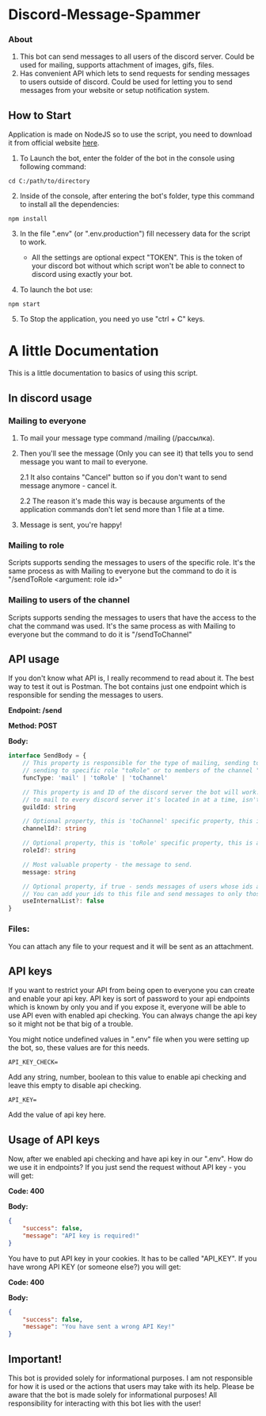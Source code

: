 # Discord-Message-Spammer

### About
1. This bot can send messages to all users of the discord server. Could be used for mailing, supports attachment of images, gifs, files.
2. Has convenient API which lets to send requests for sending messages to users outside of discord. Could be used for letting you to send messages from your website or setup notification system.

## How to Start

Application is made on NodeJS so to use the script, you need to download it from official website [here](https://nodejs.org/en).

1. To Launch the bot, enter the folder of the bot in the console using following command:
```shell
cd C:/path/to/directory
```
2. Inside of the console, after entering the bot's folder, type this command to install all the dependencies:
```shell
npm install
```
3. In the file ".env" (or ".env.production") fill necessery data for the script to work. 
    - All the settings are optional expect "TOKEN". This is the token of your discord bot without which script won't be able to connect to discord using exactly your bot.

4. To launch the bot use:
```shell
npm start
```

5. To Stop the application, you need yo use "ctrl + C" keys.

# A little Documentation
This is a little documentation to basics of using this script. 

## In discord usage

### Mailing to everyone
1. To mail your message type command /mailing (/рассылка).
2. Then you'll see the message (Only you can see it) that tells you to send message you want to mail to everyone.

    2.1 It also contains "Cancel" button so if you don't want to send message anymore - cancel it.

    2.2 The reason it's made this way is because arguments of the application commands don't let send more than 1 file at a time.
3. Message is sent, you're happy!
 
### Mailing to role
Scripts supports sending the messages to users of the specific role.
It's the same process as with Mailing to everyone but the command to do it is "/sendToRole <argument: role id>"

### Mailing to users of the channel
Scripts supports sending the messages to users that have the access to the chat the command was used.
It's the same process as with Mailing to everyone but the command to do it is "/sendToChannel"

## API usage
If you don't know what API is, I really recommend to read about it. The best way to test it out is Postman.
The bot contains just one endpoint which is responsible for sending the messages to users.


<b>Endpoint: /send</b>

<b>Method: POST</b>

<b>Body:</b>
```typescript
interface SendBody = {
    // This property is responsible for the type of mailing, sending to everyone "mail", 
    // sending to specific role "toRole" or to members of the channel "toChannel"
    funcType: 'mail' | 'toRole' | 'toChannel'

    // This property is and ID of the discord server the bot will work. We don't want the bot 
    // to mail to every discord server it's located in at a time, isn't it?
    guildId: string

    // Optional property, this is 'toChannel' specific property, this is an id of the channel.
    channelId?: string

    // Optional property, this is 'toRole' specific property, this is an id of the role.
    roleId?: string

    // Most valuable property - the message to send.
    message: string

    // Optional property, if true - sends messages of users whose ids are in the array in file "usersForMailing.json".
    // You can add your ids to this file and send messages to only those users.
    useInternalList?: false
}
```
### Files:
You can attach any file to your request and it will be sent as an attachment.

## API keys
If you want to restrict your API from being open to everyone you can create and enable your api key.
API key is sort of password to your api endpoints which is known by only you and if you expose it, everyone will be able to use API even with enabled api checking.
You can always change the api key so it might not be that big of a trouble.

You might notice undefined values in ".env" file when you were setting up the bot, so, these values are for this needs.

```env
API_KEY_CHECK=
```
Add any string, number, boolean to this value to enable api checking and leave this empty to disable api checking.

```env
API_KEY=
```
Add the value of api key here.

## Usage of API keys
Now, after we enabled api checking and have api key in our ".env". How do we use it in endpoints? If you just send the request without API key - you will get:

<b>Code: 400</b>

<b>Body:</b>
```json
{
    "success": false,
    "message": "API key is required!"
}
```

You have to put API key in your cookies. It has to be called "API_KEY". If you have wrong API KEY (or someone else?) you will get:

<b>Code: 400</b>

<b>Body:</b>
```json
{
    "success": false,
    "message": "You have sent a wrong API Key!"
}
```

## Important!
This bot is provided solely for informational purposes. I am not responsible for how it is used or the actions that users may take with its help. Please be aware that the bot is made solely for informational purposes! All responsibility for interacting with this bot lies with the user!
